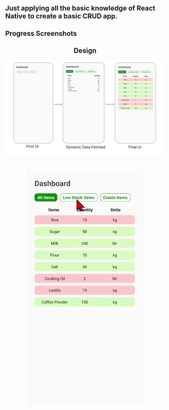 ## Just applying all the basic knowledge of React Native to create a basic CRUD app.

## Progress Screenshots

<div style="margin-bottom: 40px;">
  <div align="center">
    <div>
      <h2>Design</h2>
      <img src="./Progress-images/Frame 2.svg" alt="First UI Screenshot"/>
    </div>
  </div>
</div>

<div style="margin-top: 40px;">
  <div align="center">
    <img 
      src="./Progress-images/demo.gif" 
      alt="React Native App Demo"
      style="max-width: 100%; height: auto;"
    />
  </div>
</div>
